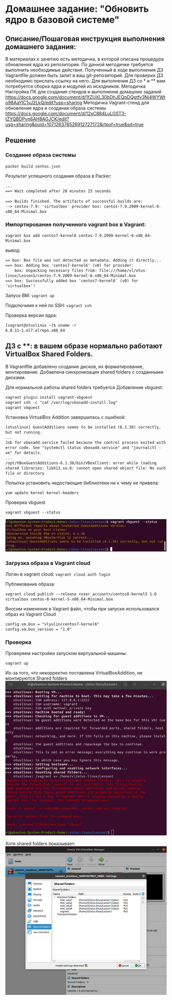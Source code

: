 # Домашнее задание: "Обновить ядро в базовой системе"

## Описание/Пошаговая инструкция выполнения домашнего задания:

В материалах к занятию есть методичка, в которой описана процедура обновления ядра из репозитория.
По данной методичке требуется выполнить необходимые действия.
Полученный в ходе выполнения ДЗ Vagrantfile должен быть залит в ваш git-репозиторий.
Для проверки ДЗ необходимо прислать ссылку на него.
Для выполнения ДЗ со * и ** вам потребуется сборка ядра и модулей из исходников.
Методичка Настройка ПК для создания стендов и выполнения домашних заданий
https://docs.google.com/document/d/1fZUXL30bDhJEQpDQgtfv3Nj4WYWto98AaYlC1vJ2LkQ/edit?usp=sharing
Методичка Vagrant-стенд для обновления ядра и создания образа системы
https://docs.google.com/document/d/12sC884LuLGST3-tZYQBDPvn6AH8AGJCK/edit?usp=sharing&ouid=107126378526912727172&rtpof=true&sd=true

## Решение

### Создание образа системы
```
packer build centos.json
```

Результат успешного создания образа в Packer:
```
...
==> Wait completed after 28 minutes 23 seconds

==> Builds finished. The artifacts of successful builds are:
--> centos-7.9: 'virtualbox' provider box: centos-7.9.2009-kernel-6-x86_64-Minimal.box
```

### Импортирование полученного vagrant box в Vagrant:
```
vagrant box add centos7-kernel6 centos-7.9.2009-kernel-6-x86_64-Minimal.box
```
вывод:
```
=> box: Box file was not detected as metadata. Adding it directly...
==> box: Adding box 'centos7-kernel6' (v0) for provider: 
    box: Unpacking necessary files from: file:///home/vl/otus-linux/Lesson1/centos-7.9.2009-kernel-6-x86_64-Minimal.box
==> box: Successfully added box 'centos7-kernel6' (v0) for 'virtualbox'!
```

Запуск ВМ: ```vagrant up```

Подключимя к ней по SSH: ``` vagrant ssh ```

Проверка версии ядра: 
```
[vagrant@otuslinux ~]$ uname -r
6.0.11-1.el7.elrepo.x86_64
```

## ДЗ с **: в вашем образе нормально работают VirtualBox Shared Folders.

В Vagrantfile добавлено создание дисков, их форматирование, монтирование.
Добавлена синхронизация shared folders с созданными дисками.

Для нормальной работы shared folders требуется Добавление vbguest:
```
vagrant plugin install vagrant-vbguest
vagrant ssh -c "cat /var/log/vboxadd-install.log"
vagrant vbguest
```

Установка VirtualBox Addition завершилась с ошибкой:
```
[otuslinux] GuestAdditions seems to be installed (6.1.38) correctly, but not running.
...
Job for vboxadd.service failed because the control process exited with error code. See "systemctl status vboxadd.service" and "journalctl -xe" for details.
...
/opt/VBoxGuestAdditions-6.1.38/bin/VBoxClient: error while loading shared libraries: libX11.so.6: cannot open shared object file: No such file or directory
```

Попытка установить недостающие библиотеки ни к чему не привела:
```
yum update kernel kernel-headers
```

Проверка vbguest
```
vagrant vbguest --status
```
![vbguest installed but not running](imgs/vbguest-installed-but-not-running.png)


### Загрузка образа в Vagrant cloud
Логин в vagrant cloud: ``` vagrant cloud auth login ```

Публикование образа:
``` 
vagrant cloud publish --release <user_account>/centos8-kernel5 1.0 virtualbox centos-8-kernel-5-x86_64-Minimal.box
```

Вносим изменения в Vagrant файл, чтобы при запуске использовался образ из Vagrant Cloud
```
config.vm.box = "vlyulin/centos7-kernel6"
config.vm.box_version = "1.0"
```

### Проверка 

Проверяем настройки запуском виртуальной машины:
```
vagrant up
```

Из-за того, что некорректно поставлена VirtualBoxAddition, не монтируются Shared folders
![Unable to mount shared folders](imgs/vagrant-was-unable-to-mount-shared-folders.png)

Хотя shared folders показывает:
![Shared folders](imgs/vm-mounted-shared-folders.png)







